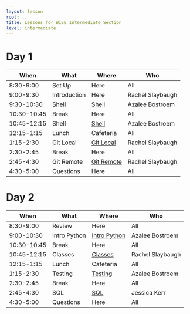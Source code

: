 ```yaml
---
layout: lesson
root: ..
title: Lessons for WiSE Intermediate Section
level: intermediate
---
```


<div class="toc" markdown="1">

# Day 1 
 
 | **When**       | **What**         | **Where**          | **Who** | 
 | -------------- | ---------------- | ------------------ | ------- |
 | 8:30-9:00      | Set Up           | Here               | All             |
 | 9:00-9:30      | Introduction     | Here               | Rachel Slaybaugh       |
 | 9:30-10:30     | Shell            | [Shell](shell/tutorial.html) | Azalee Bostroem |
 | 10:30-10:45    | Break            | Here               | All             |
 | 10:45-12:15    | Shell            | [Shell](shell/tutorial.html) | Azalee Bostroem |
 | 12:15-1:15     | Lunch            | Cafeteria          | All |
 | 1:15-2:30      | Git Local        | [Git Local](git/local.html) | Rachel Slaybaugh |
 | 2:30-2:45      | Break            | Here               | All |
 | 2:45-4:30      | Git Remote       | [Git Remote](git/remote.html) | Rachel Slaybaugh |
 | 4:30-5:00      | Questions        | Here                | All | 


# Day 2 

 
 | **When**       | **What**            | **Where**          | **Who** | 
 | -------------- | ------------------- | ------------------ | ------- |
 | 8:30-9:00      | Review              |  Here     | All             |
 | 9:00-10:30     | Intro Python        | [Intro Python](py-intro/tutorial.html)  | Azalee Bostroem |
 | 10:30-10:45    | Break               | Here      | All             |
 | 10:45-12:15    | Classes             | [Classes](py-classes/tutorial.html) | Rachel Slaybaugh |
 | 12:15-1:15     | Lunch               | Cafeteria | All |
 | 1:15-2:30      | Testing             | [Testing](py-testing/tutorial.html) | Azalee Bostroem |
 | 2:30-2:45      | Break               | Here      | All |
 | 2:45-4:30      | SQL                 | [SQL](sql/tutorial.html) | Jessica Kerr |
 | 4:30-5:00      | Questions           | Here      | All |


</div>
